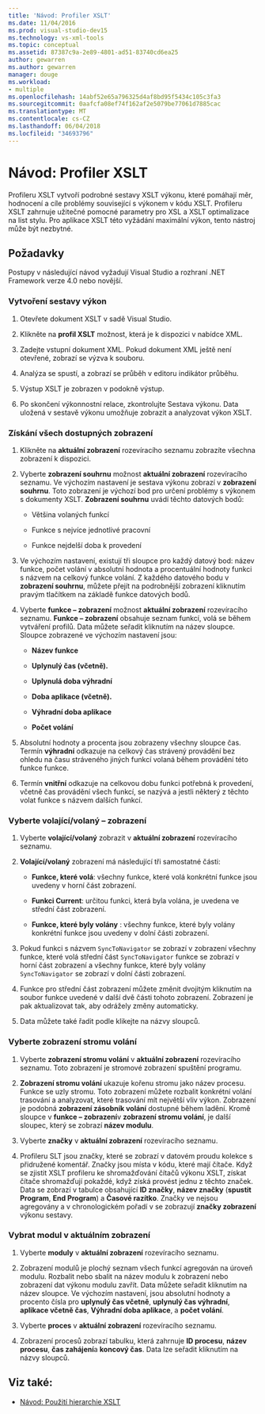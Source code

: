 ```yaml
---
title: 'Návod: Profiler XSLT'
ms.date: 11/04/2016
ms.prod: visual-studio-dev15
ms.technology: vs-xml-tools
ms.topic: conceptual
ms.assetid: 87387c9a-2e89-4801-ad51-83740cd6ea25
author: gewarren
ms.author: gewarren
manager: douge
ms.workload:
- multiple
ms.openlocfilehash: 14abf52e65a796325d4af8bd95f5434c105c3fa3
ms.sourcegitcommit: 0aafcfa08ef74f162af2e5079be77061d7885cac
ms.translationtype: MT
ms.contentlocale: cs-CZ
ms.lasthandoff: 06/04/2018
ms.locfileid: "34693796"
---
```

# <a name="walkthrough-xslt-profiler"></a>Návod: Profiler XSLT

Profileru XSLT vytvoří podrobné sestavy XSLT výkonu, které pomáhají měr, hodnocení a cíle problémy související s výkonem v kódu XSLT. Profileru XSLT zahrnuje užitečné pomocné parametry pro XSL a XSLT optimalizace na list stylu. Pro aplikace XSLT této vyžádání maximální výkon, tento nástroj může být nezbytné.

## <a name="prerequisites"></a>Požadavky

Postupy v následující návod vyžadují Visual Studio a rozhraní .NET Framework verze 4.0 nebo novější.

### <a name="create-the-performance-report"></a>Vytvoření sestavy výkon

1.  Otevřete dokument XSLT v sadě Visual Studio.

2.  Klikněte na **profil XSLT** možnost, která je k dispozici v nabídce XML.

3.  Zadejte vstupní dokument XML. Pokud dokument XML ještě není otevřené, zobrazí se výzva k souboru.

4.  Analýza se spustí, a zobrazí se průběh v editoru indikátor průběhu.

5.  Výstup XSLT je zobrazen v podokně výstup.

6.  Po skončení výkonnostní relace, zkontrolujte Sestava výkonu. Data uložená v sestavě výkonu umožňuje zobrazit a analyzovat výkon XSLT.

### <a name="get-all-the-available-views"></a>Získání všech dostupných zobrazení

1.  Klikněte na **aktuální zobrazení** rozevíracího seznamu zobrazíte všechna zobrazení k dispozici.

2.  Vyberte **zobrazení souhrnu** možnost **aktuální zobrazení** rozevíracího seznamu. Ve výchozím nastavení je sestava výkonu zobrazí v **zobrazení souhrnu**. Toto zobrazení je výchozí bod pro určení problémy s výkonem s dokumenty XSLT. **Zobrazení souhrnu** uvádí těchto datových bodů:

    -   Většina volaných funkcí

    -   Funkce s nejvíce jednotlivé pracovní

    -   Funkce nejdelší doba k provedení

3.  Ve výchozím nastavení, existují tři sloupce pro každý datový bod: název funkce, počet volání v absolutní hodnota a procentuální hodnoty funkci s názvem na celkový funkce volání. Z každého datového bodu v **zobrazení souhrnu**, můžete přejít na podrobnější zobrazení kliknutím pravým tlačítkem na základě funkce datových bodů.

4.  Vyberte **funkce – zobrazení** možnost **aktuální zobrazení** rozevíracího seznamu. **Funkce – zobrazení** obsahuje seznam funkcí, volá se během vytváření profilů. Data můžete seřadit kliknutím na název sloupce. Sloupce zobrazené ve výchozím nastavení jsou:

    -   **Název funkce**

    -   **Uplynulý čas (včetně).**

    -   **Uplynulá doba výhradní**

    -   **Doba aplikace (včetně).**

    -   **Výhradní doba aplikace**

    -   **Počet volání**

5.  Absolutní hodnoty a procenta jsou zobrazeny všechny sloupce čas. Termín **výhradní** odkazuje na celkový čas strávený provádění bez ohledu na času stráveného jiných funkcí volaná během provádění této funkce funkce.

6.  Termín **vnitřní** odkazuje na celkovou dobu funkci potřebná k provedení, včetně čas provádění všech funkcí, se nazývá a jestli některý z těchto volat funkce s názvem dalších funkcí.

### <a name="select-callercallee-view"></a>Vyberte volající/volaný – zobrazení

1.  Vyberte **volající/volaný** zobrazit v **aktuální zobrazení** rozevíracího seznamu.

2.  **Volající/volaný** zobrazení má následující tři samostatné části:

    -   **Funkce, které volá**: všechny funkce, které volá konkrétní funkce jsou uvedeny v horní část zobrazení.

    -   **Funkci Current**: určitou funkci, která byla volána, je uvedena ve střední část zobrazení.

    -   **Funkce, které byly volány** : všechny funkce, které byly volány konkrétní funkce jsou uvedeny v dolní části zobrazení.

3.  Pokud funkci s názvem `SyncToNavigator` se zobrazí v zobrazení všechny funkce, které volá střední část `SyncToNavigator` funkce se zobrazí v horní část zobrazení a všechny funkce, které byly volány `SyncToNavigator` se zobrazí v dolní části zobrazení.

4.  Funkce pro střední část zobrazení můžete změnit dvojitým kliknutím na soubor funkce uvedené v další dvě části tohoto zobrazení. Zobrazení je pak aktualizovat tak, aby odrážely změny automaticky.

5.  Data můžete také řadit podle klikejte na názvy sloupců.

### <a name="select-call-tree-view"></a>Vyberte zobrazení stromu volání

1.  Vyberte **zobrazení stromu volání** v **aktuální zobrazení** rozevíracího seznamu. Toto zobrazení je stromové zobrazení spuštění programu.

2.  **Zobrazení stromu volání** ukazuje kořenu stromu jako název procesu. Funkce se uzly stromu. Toto zobrazení můžete rozbalit konkrétní volání trasování a analyzovat, které trasování mít největší vliv výkon. Zobrazení je podobná **zobrazení zásobník volání** dostupné během ladění. Kromě sloupce v **funkce – zobrazení**v **zobrazení stromu volání**, je další sloupec, který se zobrazí **název modulu**.

3.  Vyberte **značky** v **aktuální zobrazení** rozevíracího seznamu.

4.  Profileru SLT jsou značky, které se zobrazí v datovém proudu kolekce s přidružené komentář. Značky jsou místa v kódu, které mají čítače. Když se zjistit XSLT profileru ke shromažďování čítačů výkonu XSLT, získat čítače shromažďují pokaždé, když získá provést jednu z těchto značek. Data se zobrazí v tabulce obsahující **ID značky**, **název značky** (**spustit Program**, **End Program**) a  **Časové razítko**. Značky ve nejsou agregovány a v chronologickém pořadí v se zobrazují **značky zobrazení** výkonu sestavy.

### <a name="select-modules-in-the-current-view"></a>Vybrat modul v aktuálním zobrazení

1.  Vyberte **moduly** v **aktuální zobrazení** rozevíracího seznamu.

2.  Zobrazení modulů je plochý seznam všech funkcí agregován na úroveň modulu. Rozbalit nebo sbalit na název modulu k zobrazení nebo zobrazení dat výkonu modulu zavřít. Data můžete seřadit kliknutím na název sloupce. Ve výchozím nastavení, jsou absolutní hodnoty a procento čísla pro **uplynulý čas včetně**, **uplynulý čas výhradní**, **aplikace včetně čas**, **Výhradní doba aplikace**, a **počet volání**.

3.  Vyberte **proces** v **aktuální zobrazení** rozevíracího seznamu.

4.  Zobrazení procesů zobrazí tabulku, která zahrnuje **ID procesu**, **název procesu**, **čas zahájení**a **koncový čas**. Data lze seřadit kliknutím na názvy sloupců.

## <a name="see-also"></a>Viz také:

- [Návod: Použití hierarchie XSLT](../xml-tools/walkthrough-using-xslt-hierarchy.md)